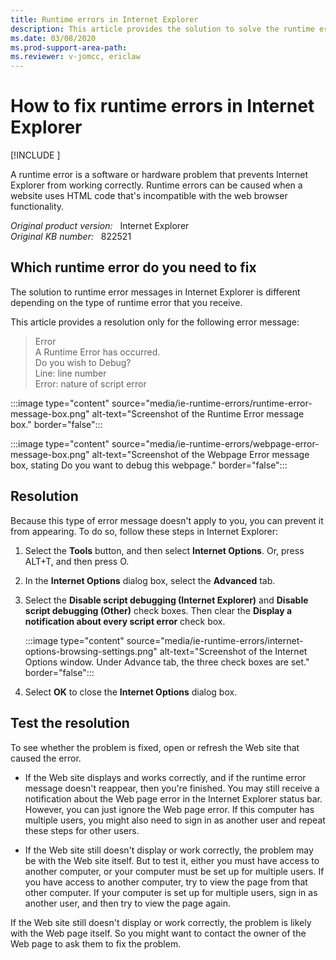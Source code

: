 ```yaml
---
title: Runtime errors in Internet Explorer
description: This article provides the solution to solve the runtime errors that occur in Internet Explorer.
ms.date: 03/08/2020
ms.prod-support-area-path: 
ms.reviewer: v-jomcc, ericlaw
---
```

# How to fix runtime errors in Internet Explorer

[!INCLUDE [](../includes/browsers-important.md)]

A runtime error is a software or hardware problem that prevents Internet Explorer from working correctly. Runtime errors can be caused when a website uses HTML code that's incompatible with the web browser functionality.

_Original product version:_ &nbsp; Internet Explorer  
_Original KB number:_ &nbsp; 822521

## Which runtime error do you need to fix

The solution to runtime error messages in Internet Explorer is different depending on the type of runtime error that you receive.

This article provides a resolution only for the following error message:

> Error  
> A Runtime Error has occurred.  
> Do you wish to Debug?  
> Line: line number  
> Error: nature of script error

:::image type="content" source="media/ie-runtime-errors/runtime-error-message-box.png" alt-text="Screenshot of the Runtime Error message box." border="false":::

:::image type="content" source="media/ie-runtime-errors/webpage-error-message-box.png" alt-text="Screenshot of the Webpage Error message box, stating Do you want to debug this webpage." border="false":::

## Resolution

Because this type of error message doesn't apply to you, you can prevent it from appearing. To do so, follow these steps in Internet Explorer:

1. Select the **Tools** button, and then select **Internet Options**. Or, press ALT+T, and then press O.

2. In the **Internet Options** dialog box, select the **Advanced** tab.

3. Select the **Disable script debugging (Internet Explorer)** and **Disable script debugging (Other)** check boxes. Then clear the **Display a notification about every script error** check box.

   :::image type="content" source="media/ie-runtime-errors/internet-options-browsing-settings.png" alt-text="Screenshot of the Internet Options window. Under Advance tab, the three check boxes are set." border="false":::

4. Select **OK** to close the **Internet Options** dialog box.

## Test the resolution

To see whether the problem is fixed, open or refresh the Web site that caused the error.

- If the Web site displays and works correctly, and if the runtime error message doesn't reappear, then you're finished. You may still receive a notification about the Web page error in the Internet Explorer status bar. However, you can just ignore the Web page error. If this computer has multiple users, you might also need to sign in as another user and repeat these steps for other users.

- If the Web site still doesn't display or work correctly, the problem may be with the Web site itself. But to test it, either you must have access to another computer, or your computer must be set up for multiple users. If you have access to another computer, try to view the page from that other computer. If your computer is set up for multiple users, sign in as another user, and then try to view the page again.

If the Web site still doesn't display or work correctly, the problem is likely with the Web page itself. So you might want to contact the owner of the Web page to ask them to fix the problem.
